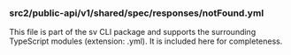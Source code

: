 ### src2/public-api/v1/shared/spec/responses/notFound.yml

This file is part of the sv CLI package and supports the surrounding TypeScript modules (extension: .yml). It is included here for completeness.